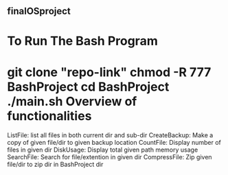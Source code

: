 ## finalOSproject
To Run The Bash Program
==========================

git clone "repo-link"
chmod -R 777 BashProject
cd BashProject
./main.sh
Overview of functionalities
============================
ListFile: list all files in both current dir and sub-dir
CreateBackup: Make a copy of given file/dir to given backup location
CountFile: Display number of files in given dir
DiskUsage: Display total given path memory usage
SearchFile: Search for file/extention in given dir
CompressFile: Zip given file/dir to zip dir in BashProject dir
